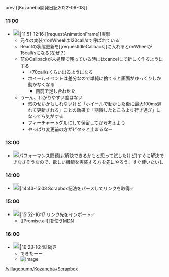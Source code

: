 
prev [[Kozaneba開発日記2022-06-08]]

### 11:00
- <img src='https://scrapbox.io/api/pages/nishio/nishio/icon' alt='nishio.icon' height="19.5"/>🍅11:51-12:16 [[requestAnimationFrame]]実験
    - 元々の実装でonWheelは120call/sで呼ばれている
    - Reactの状態更新を[[requestIdleCallback]]に入れるとonWheelが 15call/sになる(なぜ？)
    - 前のCallbackが未処理で残っている時にはcancelして新しく作るようにする
        - →70call/sくらい出るようになる
        - ホイールイベントは差分なので単純に捨てると画面がゆっくりしか動かなくなる
            - 自前で足し合わせた
    - うーん、わかりやすい差はない
        - 気のせいかもしれないけど「ホイールで動かした後に最大100ms遅れて更新される」ことの効果で「期待したところより行き過ぎ」になってら気がする
        - フィーチャートグルにして保留してから考えよう
        - やっぱり変更前の方がピタッと止まるなー
### 13:00
- <img src='https://scrapbox.io/api/pages/nishio/nishio/icon' alt='nishio.icon' height="19.5"/>パフォーマンス問題は(解決できるかもと思って試したけど)すぐに解決できなさそうなので、欲しい機能を実装する方を先にやろう、すぐ使いたいし
### 14:00
- <img src='https://scrapbox.io/api/pages/nishio/nishio/icon' alt='nishio.icon' height="19.5"/>🍅14:43-15:08 Scrapbox記法をパースしてリンクを取得✅
### 15:00
- <img src='https://scrapbox.io/api/pages/nishio/nishio/icon' alt='nishio.icon' height="19.5"/>🍅15:52-16:17 リンク先をインポート✅
    - [[Promise.all]]を使う[MDN](https://developer.mozilla.org/ja/docs/Web/JavaScript/Reference/Global_Objects/Promise/all)
### 16:00
- <img src='https://scrapbox.io/api/pages/nishio/nishio/icon' alt='nishio.icon' height="19.5"/>🍅16:23-16:48 続き
    - できたーー
    - ![image](https://gyazo.com/0dbed547242f0badd75adb4e5fd93c69/thumb/1000)

[/villagepump/Kozaneba+Scrapbox](https://scrapbox.io/villagepump/Kozaneba+Scrapbox)

